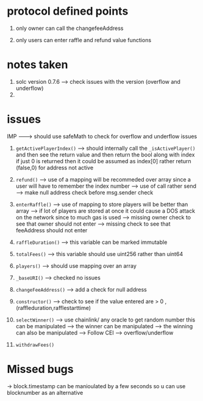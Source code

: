 # protocol defined points

1. only owner can call the changefeeAddress

2) only users can enter raffle and refund value functions

# notes taken

1. solc version 0.7.6 --> check issues with the version (overflow and underflow)
2.

# issues

IMP ---> should use safeMath to check for overflow and underflow issues

1. `getActivePlayerIndex()`
   --> should internally call the `_isActivePlayer()` and then see the return value and then return
   the bool along with index if just 0 is returned then it could be assumed as index[0] rather return (false,0) for address not active

2. `refund()`
   --> use of a mapping will be recommeded over array since a user will have to remember the index number
   --> use of call rather send
   --> make null address check before msg.sender check
   <!-- CEI was not followed -->
   <!-- Missed reentrancy, -->

3. `enterRaffle()`
   --> use of mapping to store players will be better than array
   --> if lot of players are stored at once it could cause a DOS attack on the network since to much gas is used
   --> missing owner check to see that owner should not enter
   --> missing check to see that feeAddress should not enter

4. `raffleDuration()`
   --> this variable can be marked immutable

5. `totalFees()`
   --> this variable should use uint256 rather than uint64

6. `players()`
   --> should use mapping over an array

7. `_baseURI()`
   --> checked no issues

8. `changeFeeAddress()`
   --> add a check for null address

9. `constructor()`
   --> check to see if the value entered are > 0 ,(raffleduration,rafflestarttime)

10. `selectWinner()`
    --> use chainlink/ any oracle to get random number this can be manipulated
    --> the winner can be manipulated
    --> the winning can also be manipulated
    --> Follow CEI
    --> overflow/underflow
   <!-- unsafe casting uint256 to uint64 -->

11. `withdrawFees()`
<!-- missed the require check, require will always fail if more than 19 eth deposited -->
<!-- the require check will also fail when a malicious contract self destructs itself and forces eth into raffle and the require fail -->


# Missed bugs 
-> block.timestamp can be manioulated by a few seconds so u can use blocknumber as an alternative